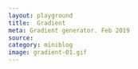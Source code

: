 ```yaml
---
layout: playground
title:  Gradient
meta: Gradient generator. Feb 2019
source: 
category: miniblog
image: gradient-01.gif
---
```






